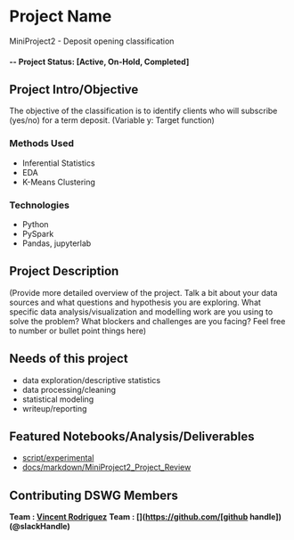 # Project Name
MiniProject2 - Deposit opening classification

#### -- Project Status: [Active, On-Hold, Completed]

## Project Intro/Objective
The objective of the classification is to identify clients who will 
subscribe (yes/no) for a term deposit. (Variable y: Target function)

### Methods Used
* Inferential Statistics
* EDA
* K-Means Clustering

### Technologies
* Python
* PySpark
* Pandas, jupyterlab

## Project Description
(Provide more detailed overview of the project.  Talk a bit about your data sources and what questions and hypothesis you are exploring. What specific data analysis/visualization and modelling work are you using to solve the problem? What blockers and challenges are you facing?  Feel free to number or bullet point things here)

## Needs of this project

- data exploration/descriptive statistics
- data processing/cleaning
- statistical modeling
- writeup/reporting

## Featured Notebooks/Analysis/Deliverables
* [script/experimental](script/experimental.ipynb)
* [docs/markdown/MiniProject2_Project_Review](link)


## Contributing DSWG Members
**Team : [Vincent Rodriguez](https://github.com/0Architectus0)**
**Team : [](https://github.com/[github handle])(@slackHandle)**

